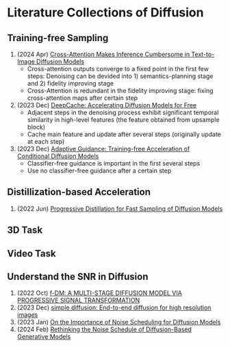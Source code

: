 # Literature Collections of Diffusion

## Training-free Sampling
1. (2024 Apr) [Cross-Attention Makes Inference Cumbersome in Text-to-Image Diffusion Models](https://arxiv.org/pdf/2404.02747)
   - Cross-attention outputs converge to a fixed point in the first few steps: Denoising can be devided into 1) semantics-planning stage and 2) fidelity improving stage
   - Cross-Attention is redundant in the fidelity improving stage: fixing cross-attention maps after certain step
2. (2023 Dec) [DeepCache: Accelerating Diffusion Models for Free](https://arxiv.org/pdf/2312.00858)
   - Adjacent steps in the denoising process exhibit significant temporal similarity in high-level features (the feature obtained from upsample block)
   - Cache main feature and update after several steps (originally update at each step)
4. (2023 Dec) [Adaptive Guidance: Training-free Acceleration of Conditional Diffusion Models](https://arxiv.org/pdf/2312.12487)
   - Classifier-free guidance is important in the first several steps
   - Use no classifier-free guidance after a certain step


## Distillization-based Acceleration
1. (2022 Jun) [Progressive Distillation for Fast Sampling of Diffusion Models](https://arxiv.org/pdf/2202.00512)

## 3D Task

## Video Task

## Understand the SNR in Diffusion
1. (2022 Oct) [f-DM: A MULTI-STAGE DIFFUSION MODEL VIA PROGRESSIVE SIGNAL TRANSFORMATION](https://arxiv.org/pdf/2210.04955)
2. (2023 Dec) [simple diffusion: End-to-end diffusion for high resolution images](https://arxiv.org/pdf/2301.11093)
3. (2023 Jan) [On the Importance of Noise Scheduling for Diffusion Models](https://arxiv.org/pdf/2301.10972)
4. (2024 Feb) [Rethinking the Noise Schedule of Diffusion-Based Generative Models](https://openreview.net/pdf?id=ylHLVq0psd)
